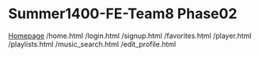 ﻿# Summer1400-FE-Team8 Phase02
 
 [Homepage](Summer1400-FE-Team8/home.html)
 /home.html
 /login.html
 /signup.html
 /favorites.html
 /player.html
 /playlists.html
 /music_search.html
 /edit_profile.html
 
 
